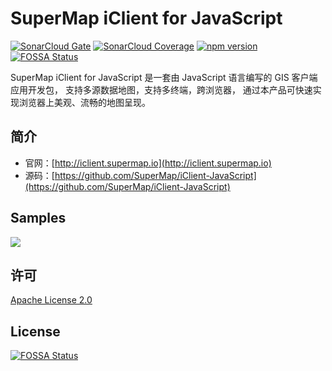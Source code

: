 # SuperMap iClient for JavaScript

[![SonarCloud Gate](https://sonarcloud.io/api/badges/gate?key=com.supermap%3Aiclient-javascript9)](https://sonarcloud.io/dashboard?id=com.supermap%3Aiclient-javascript9)
[![SonarCloud Coverage](https://sonarcloud.io/api/badges/measure?key=com.supermap%3Aiclient-javascript9&metric=coverage)](https://sonarcloud.io/dashboard?id=com.supermap%3Aiclient-javascript9)
[![npm version](https://img.shields.io/npm/v/@supermap/iclient-common.svg)](https://www.npmjs.com/~supermap)
[![FOSSA Status](https://app.fossa.io/api/projects/git%2Bgithub.com%2FSuperMap%2FiClient-JavaScript.svg?type=shield)](https://app.fossa.io/projects/git%2Bgithub.com%2FSuperMap%2FiClient-JavaScript?ref=badge_shield)

SuperMap iClient for JavaScript 是一套由 JavaScript 语言编写的 GIS 客户端应用开发包， 支持多源数据地图，支持多终端，跨浏览器， 通过本产品可快速实现浏览器上美观、流畅的地图呈现。

## 简介
* 官网：[http://iclient.supermap.io](http://iclient.supermap.io)
* 源码：[https://github.com/SuperMap/iClient-JavaScript](https://github.com/SuperMap/iClient-JavaScript)

## Samples
 [![](https://www.supermap.com/pic/anlipic/201792216859921.gif)](http://iclient.supermap.io/examples/mapboxgl/editor.html#mapvPolylineTime)
 
## 许可
[ Apache License 2.0 ](./LICENSE)


## License
[![FOSSA Status](https://app.fossa.io/api/projects/git%2Bgithub.com%2FSuperMap%2FiClient-JavaScript.svg?type=large)](https://app.fossa.io/projects/git%2Bgithub.com%2FSuperMap%2FiClient-JavaScript?ref=badge_large)